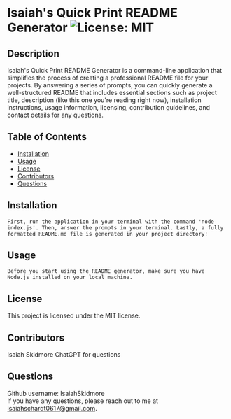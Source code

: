 
# Isaiah's Quick Print README Generator ![License: MIT](https://img.shields.io/badge/License-MIT-yellow.svg)

## Description
Isaiah's Quick Print README Generator is a command-line application that simplifies the process of creating a professional README file for your projects. By answering a series of prompts, you can quickly generate a well-structured README that includes essential sections such as project title, description (like this one you're reading right now), installation instructions, usage information, licensing, contribution guidelines, and contact details for any questions.

## Table of Contents
- [Installation](#installation)
- [Usage](#usage)
- [License](#license)
- [Contributors](#contributors)
- [Questions](#questions)


## Installation
```
First, run the application in your terminal with the command 'node index.js'. Then, answer the prompts in your terminal. Lastly, a fully formatted README.md file is generated in your project directory!
```

## Usage
```
Before you start using the README generator, make sure you have Node.js installed on your local machine.
```

## License
This project is licensed under the MIT license.

## Contributors
Isaiah Skidmore
ChatGPT for questions

## Questions
Github username: IsaiahSkidmore  
If you have any questions, please reach out to me at isaiahschardt0617@gmail.com.
